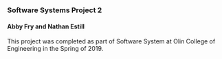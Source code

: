 ### Software Systems Project 2
#### Abby Fry and Nathan Estill

This project was completed as part of Software System at Olin College of Engineering in the Spring of 2019.
